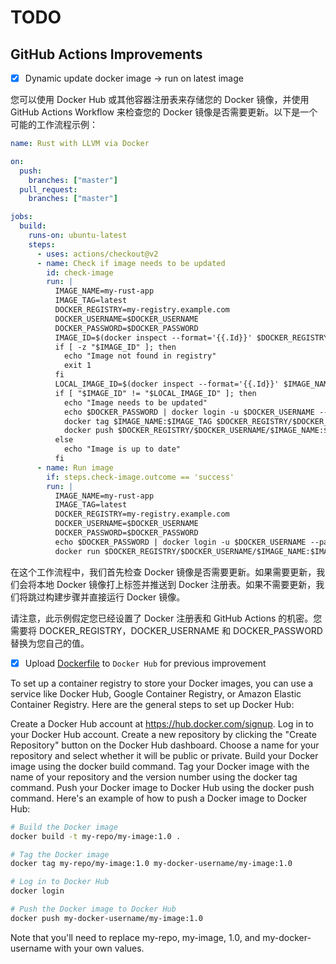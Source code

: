 # TODO

## GitHub Actions Improvements

- [x] Dynamic update docker image -> run on latest image

您可以使用 Docker Hub 或其他容器注册表来存储您的 Docker 镜像，并使用 GitHub Actions Workflow 来检查您的 Docker 镜像是否需要更新。以下是一个可能的工作流程示例：

```yml
name: Rust with LLVM via Docker

on:
  push:
    branches: ["master"]
  pull_request:
    branches: ["master"]

jobs:
  build:
    runs-on: ubuntu-latest
    steps:
      - uses: actions/checkout@v2
      - name: Check if image needs to be updated
        id: check-image
        run: |
          IMAGE_NAME=my-rust-app
          IMAGE_TAG=latest
          DOCKER_REGISTRY=my-registry.example.com
          DOCKER_USERNAME=$DOCKER_USERNAME
          DOCKER_PASSWORD=$DOCKER_PASSWORD
          IMAGE_ID=$(docker inspect --format='{{.Id}}' $DOCKER_REGISTRY/$DOCKER_USERNAME/$IMAGE_NAME:$IMAGE_TAG || true)
          if [ -z "$IMAGE_ID" ]; then
            echo "Image not found in registry"
            exit 1
          fi
          LOCAL_IMAGE_ID=$(docker inspect --format='{{.Id}}' $IMAGE_NAME:$IMAGE_TAG || true)
          if [ "$IMAGE_ID" != "$LOCAL_IMAGE_ID" ]; then
            echo "Image needs to be updated"
            echo $DOCKER_PASSWORD | docker login -u $DOCKER_USERNAME --password-stdin $DOCKER_REGISTRY
            docker tag $IMAGE_NAME:$IMAGE_TAG $DOCKER_REGISTRY/$DOCKER_USERNAME/$IMAGE_NAME:$IMAGE_TAG
            docker push $DOCKER_REGISTRY/$DOCKER_USERNAME/$IMAGE_NAME:$IMAGE_TAG
          else
            echo "Image is up to date"
          fi
      - name: Run image
        if: steps.check-image.outcome == 'success'
        run: |
          IMAGE_NAME=my-rust-app
          IMAGE_TAG=latest
          DOCKER_REGISTRY=my-registry.example.com
          DOCKER_USERNAME=$DOCKER_USERNAME
          DOCKER_PASSWORD=$DOCKER_PASSWORD
          echo $DOCKER_PASSWORD | docker login -u $DOCKER_USERNAME --password-stdin $DOCKER_REGISTRY
          docker run $DOCKER_REGISTRY/$DOCKER_USERNAME/$IMAGE_NAME:$IMAGE_TAG
```

在这个工作流程中，我们首先检查 Docker 镜像是否需要更新。如果需要更新，我们会将本地 Docker 镜像打上标签并推送到 Docker 注册表。如果不需要更新，我们将跳过构建步骤并直接运行 Docker 镜像。

请注意，此示例假定您已经设置了 Docker 注册表和 GitHub Actions 的机密。您需要将 DOCKER_REGISTRY，DOCKER_USERNAME 和 DOCKER_PASSWORD 替换为您自己的值。

- [x] Upload [Dockerfile](./Dockerfile) to `Docker Hub` for previous improvement

To set up a container registry to store your Docker images, you can use a service like Docker Hub, Google Container Registry, or Amazon Elastic Container Registry. Here are the general steps to set up Docker Hub:

Create a Docker Hub account at <https://hub.docker.com/signup>.
Log in to your Docker Hub account.
Create a new repository by clicking the "Create Repository" button on the Docker Hub dashboard.
Choose a name for your repository and select whether it will be public or private.
Build your Docker image using the docker build command.
Tag your Docker image with the name of your repository and the version number using the docker tag command.
Push your Docker image to Docker Hub using the docker push command.
Here's an example of how to push a Docker image to Docker Hub:

```bash
# Build the Docker image
docker build -t my-repo/my-image:1.0 .

# Tag the Docker image
docker tag my-repo/my-image:1.0 my-docker-username/my-image:1.0

# Log in to Docker Hub
docker login

# Push the Docker image to Docker Hub
docker push my-docker-username/my-image:1.0
```

Note that you'll need to replace my-repo, my-image, 1.0, and my-docker-username with your own values.
